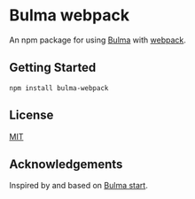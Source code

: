 # Bulma webpack

An npm package for using [Bulma](https://bulma.io/) with [webpack](https://webpack.js.org/).

## Getting Started

```
npm install bulma-webpack
```

## License

[MIT](https://github.com/connordougherty/bulma-webpack/blob/master/LICENSE)

## Acknowledgements

Inspired by and based on [Bulma start](https://bulma.io/bulma-start/).
